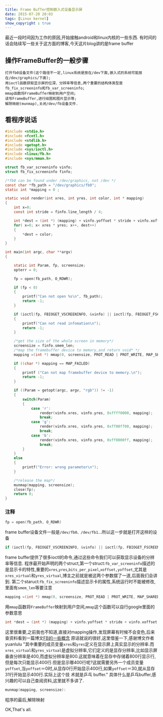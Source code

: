 ```yaml
---
title: Frame Buffer控制嵌入式设备显示屏
date: 2015-07-20 20:03
tags: [Linux kernel]
show_copyright : true
---
```

最近一段时间因为工作的原因,开始接触android和linux内核的一些东西.
有时间的话会陆续写一些关于这方面的博客,今天这片blog讲的是frame buffer

## 操作FrameBuffer的一般步骤

```
打开fb0设备文件(这个路径不一定,linux系统是放在/dev下面,嵌入式的系统可能放在/dev/graphics/下面);
用ioctl函数获取显示屏的位深、分辨率等信息,两个重要的结构体类型是fb_fix_screeninfo和fb_var_screeninfo;
mmap函数将FrameBuffer映射到用户空间;
读写FrameBuffer,进行绘图和图片显示等;
解除映射(munmap),关闭/dev/fb设备文件.
```
<!--more-->
## 看程序说话
``` c
#include <stdio.h>
#include <fcntl.h>
#include <stdlib.h>
#include <getopt.h>
#include <sys/ioctl.h>
#include <linux/fb.h>
#include <sys/mman.h>

struct fb_var_screeninfo vinfo;
struct fb_fix_screeninfo finfo;

/*fb0 can be found under /dev/graphics, not /dev */
const char *fb_path = "/dev/graphics/fb0";
static int *mapping = 0 ;

static void render(int xres, int yres, int color, int * mapping)
{
    int x=0;
    const int stride = finfo.line_length / 4;

    int *dest = (int *) (mapping) + vinfo.yoffset * stride + vinfo.xoffset;
    for( x=0; x< xres * yres; x++, dest++)
    {
        *dest = color;
    }
}

int main(int argc, char **argv)
{

    static int Param, fp, screensize;
    opterr = 0;

    fp = open(fb_path, O_RDWR);

    if (fp < 0)
    {
        printf("Can not open %s\n", fb_path);
        return -1;
    }

    if (ioctl(fp, FBIOGET_VSCREENINFO, &vinfo) || ioctl(fp, FBIOGET_FSCREENINFO, &finfo))
    {
        printf("Can not read infomation\n");
        return -1;
    }

    /*get the size of the whole screen in memory*/
    screensize = finfo.smem_len;
    /*map the framebuffer device to memory,and return void* */
    mapping =(int *) mmap(0, screensize, PROT_READ | PROT_WRITE, MAP_SHARED, fp, 0); 

    if ((char *) mapping == MAP_FAILED)
    {
        printf ("Can not map framebuffer device to memory.\n");
        return -1;
    }

    if ((Param = getopt(argc, argv, "rgb")) != -1)
    {
        switch(Param) 
        {
            case 'r':
                render(vinfo.xres, vinfo.yres, 0xffff0000, mapping);
                break;
            case 'g':
                render(vinfo.xres, vinfo.yres, 0xff00ff00, mapping);
                break;
            case 'b':
                render(vinfo.xres, vinfo.yres, 0xff0000ff, mapping);
                break;
        }
    }
    else
    {
        printf("Error: wrong parameter\n");
    }

    /*release the map*/
    munmap(mapping, screensize);
    close(fp);
    return 0;
}
```
### 注释
``` c
fp = open(fb_path, O_RDWR)
```
frame buffer设备文件一般是`/dev/fb0、/dev/fb1`...所以这一步就是打开这样的设备


``` c
if (ioctl(fp, FBIOGET_VSCREENINFO, &vinfo) || ioctl(fp, FBIOGET_FSCREENINFO, &finfo))
```
frame buffer提供了很多ioctl的命令,通过这些命令我们可以获取显示设备的分辨率等信息.
程序最开始声明的两个struct,第一个struct:`fb_var_screeninfo`描述的是显示卡的特性,重要的`xres`,`yres`,`bits_per_pixel`,`xoffset,yoffset`,尤其是`xres_virtual`和`yres_virtual`,博主之前就是被这两个参数摆了一道,后面我们会讲到.
第二个staruct:`fb_fix_screeninfo`描述显示卡的属性,系统运行时不能被修改,里面有`smem_len`等要注意

``` c
mapping =(int *) mmap(0, screensize, PROT_READ | PROT_WRITE, MAP_SHARED, fp, 0):
```
用`mmap`函数将`FrameBuffer`映射到用户空间,`mmap`这个函数可以自行google里面的参数意思

``` c
int *dest = (int *) (mapping) + vinfo.yoffset * stride + vinfo.xoffset
```
这里很重要,之前我也不知道,直接对mapping操作,发现屏幕有时候不会变色,后来查资料看到一篇博文[FB的一些概念](http://blog.csdn.net/yuanlulu/article/details/8621656)
原话就说的很好,这里借鉴一下,感谢博文作者yuanlulu
"其中重要的成员变量`xres`和`yres`定义在显示屏上真实显示的分辨率.而`xres_virtual`和`yres_virtual`是虚拟分辨率,它们定义的是显存分辨率,比如显示屏垂直分辨率是400,而虚拟分辨率是800.这就意味着在显存中存储着800行显示行,但是每次只能显示400行.但是显示哪400行呢?这就需要另外一个成员变量`yoffset`,当`yoffset`＝0时,从显存0行开始显示400行,如果`yoffset`＝30,就从显存31行开始显示400行.实际上这个技 术就是乒乓 buffer."
具体什么是乒乓buffer,感兴趣的可以自己查阅资料,这里就不多讲了.

``` c
munmap(mapping, screensize):
```
程序的最后,解除映射


OK,That's all.
